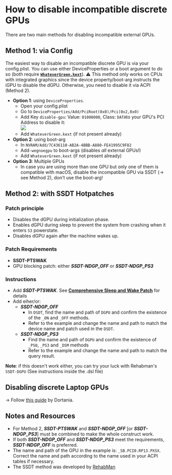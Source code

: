 # How to disable incompatible discrete GPUs

There are two main methods for disabling incompatible external GPUs.

## Method 1: via Config
The easiest way to disable an incompatible discrete GPU is via your config.plist. You can use either DeviceProperties or a boot argument to do so (both require [**`WhateverGreen.kext`**](https://github.com/acidanthera/WhateverGreen)). :warning: This method only works on CPUs with integrated graphics since the device property/boot-arg instructs the iGPU to disable the dGPU. Otherwise, you need to disable it via ACPI (Method 2).
 
- **Option 1**: using `DeviceProperties`.
	- Open your config.plist
	- Go to `DeviceProperties/Add/PciRoot(0x0)/Pci(0x2,0x0)` 
  	- Add Key `disable-gpu`: Value: `01000000`, Class: `DATA`to your GPU's PCI Address to disable it:</br>![](/Users/5t33z0/Desktop/DisableGPU.png)
  	- Add `WhateverGreen.kext` (if not present already)
- **Option 2**: using boot-arg
	- In `NVRAM/Add/7C436110-AB2A-4BBB-A880-FE41995C9F82` 
	- Add`-wegnoegpu` to boot-args (disables *all* external GPUs!)
	- Add `WhateverGreen.kext` (if not present already)
- **Option 3**: Multiple GPUs
	- In case you are using more than one GPU but only one of them is compatible with macOS, disable the incompatible GPU via SSDT (&rarr; see Method 2), don't use the boot-arg!

## Method 2: with SSDT Hotpatches

### Patch principle
- Disables the dGPU during initialization phase.
- Enables dGPU during sleep to prevent the system from crashing when it enters `S3` powerstate.
- Disables dGPU again after the machine wakes up.

### Patch Requirements
- **SSDT-PTSWAK**
- GPU blocking patch: either ***SSDT-NDGP_OFF*** or ***SSDT-NDGP_PS3***

### Instructions

- Add ***SSDT-PTSWAK***. See [**Comprehensive Sleep and Wake Patch**](https://github.com/5T33Z0/OC-Little-Translated/tree/main/04_Fixing_Sleep_and_Wake_Issues/PTSWAK_Sleep_and_Wake_Fix) for details
- Add eiher/or:
	- ***SSDT-NDGP_OFF***
		- In `DSDT`, find the name and path of `DGPU` and confirm the existence of the `_ON` and `_OFF` methods.
		- Refer to the example and change the name and path to match the device name and patch used in the `DSDT`.
  	- ***SSDT-NDGP_PS3***
		- Find the name and path of `DGPU` and confirm the existence of `_PS0`, `_PS3` and `_DSM` methods
		- Refer to the example and change the name and path to match the query result.

**Note**: if this doesn't work either, you can try your luck with Rehabman's `SSDT-DGPU` (See instructions inside the .dsl file)


## Disabling discrete Laptop GPUs
&rarr; Follow [this guide](https://github.com/dortania/Getting-Started-With-ACPI/blob/master/Laptops/laptop-disable.md) by Dortania.
 
## Notes and Resources

- For Method 2, ***SSDT-PTSWAK*** and ***SSDT-NDGP_OFF*** [or ***SSDT-NDGP_PS3***] must be combined to make the whole construct work.
- If both ***SSDT-NDGP_OFF*** and ***SSDT-NDGP_PS3*** meet the requirements, ***SSDT-NDGP_OFF*** is preferred.
- The name and path of the GPU in the example is: `_SB.PCI0.RP13.PXSX`. Correct the name and path according to the name used in your ACPI tables if necessary.
- The SSDT method was developed by [RehabMan](https://github.com/rehabman)
